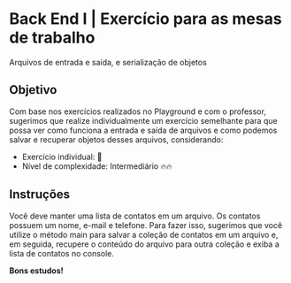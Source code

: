 # Back End I | Exercício para as mesas de trabalho

Arquivos de entrada e saída, e serialização de objetos

## Objetivo

Com base nos exercícios realizados no Playground e com o professor, sugerimos
que realize individualmente um exercício semelhante para que possa ver como
funciona a entrada e saída de arquivos e como podemos salvar e recuperar
objetos desses arquivos, considerando:

- Exercício individual: 👩
- Nível de complexidade: Intermediário 🔥🔥

## Instruções

Você deve manter uma lista de contatos em um arquivo. Os contatos possuem
um nome, e-mail e telefone. Para fazer isso, sugerimos que você utilize o
método main para salvar a coleção de contatos em um arquivo e, em seguida,
recupere o conteúdo do arquivo para outra coleção e exiba a lista de contatos
no console.

**Bons estudos!**